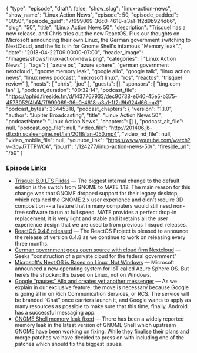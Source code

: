 {
  "type": "episode",
  "draft": false,
  "show_slug": "linux-action-news",
  "show_name": "Linux Action News",
  "episode": 50,
  "episode_padded": "0050",
  "episode_guid": "7f999069-36c0-4618-a3a1-1f2d9b924d66",
  "slug": "50",
  "title": "Linux Action News 50",
  "description": "Trisquel has a new release, and Chris tries out the new ReactOS. Plus our thoughts on Microsoft announcing their own Linux, the German government switching to NextCloud, and the fix is in for Gnome Shell's infamous \"Memory leak\".",
  "date": "2018-04-22T09:00:00-07:00",
  "header_image": "/images/shows/linux-action-news.png",
  "categories": [
    "Linux Action News"
  ],
  "tags": [
    "azure os",
    "azure sphere",
    "german government nextcloud",
    "gnome memory leak",
    "google allo",
    "google talk",
    "linux action news",
    "linux news podcast",
    "microsoft linux",
    "rcs",
    "reactos",
    "trisquel review"
  ],
  "hosts": [
    "chris",
    "joe"
  ],
  "guests": [],
  "sponsors": [
    "ting.com-lan"
  ],
  "podcast_duration": "00:32:14",
  "podcast_file": "https://aphid.fireside.fm/d/1437767933/dec90738-e640-45e5-b375-4573052f4bf4/7f999069-36c0-4618-a3a1-1f2d9b924d66.mp3",
  "podcast_bytes": 23445318,
  "podcast_chapters": {
    "version": "1.1.0",
    "author": "Jupiter Broadcasting",
    "title": "Linux Action News 50",
    "podcastName": "Linux Action News",
    "chapters": []
  },
  "podcast_alt_file": null,
  "podcast_ogg_file": null,
  "video_file": "http://201406.jb-dl.cdn.scaleengine.net/lan/2018/lan-050.mp4",
  "video_hd_file": null,
  "video_mobile_file": null,
  "youtube_link": "https://www.youtube.com/watch?v=3pyJ7TTPWOA",
  "jb_url": "/124277/linux-action-news-50/",
  "fireside_url": "/50"
}


### Episode Links

  * [Trisquel 8.0 LTS Flidas](https://trisquel.info/en/trisquel-80-lts-flidas "Trisquel 8.0 LTS Flidas") — The biggest internal change to the default edition is the switch from GNOME to MATE 1.12. The main reason for this change was that GNOME dropped support for their legacy desktop, which retained the GNOME 2.x user experience and didn't require 3D composition -- a feature that in many computers would still need non-free software to run at full speed. MATE provides a perfect drop-in replacement, it is very light and stable and it retains all the user experience design that we are used to from previous Trisquel releases.
  * [ReactOS 0.4.8 released](https://www.reactos.org/project-news/reactos-048-released "ReactOS 0.4.8 released") — The ReactOS Project is pleased to announce the release of version 0.4.8 as we continue to work on releasing every three months. 
  * [German government goes open source with cloud firm Nextcloud](https://www.techradar.com/news/german-government-goes-open-source-with-open-source-cloud-firm-nextcloud "German government goes open source with cloud firm Nextcloud") — Seeks "construction of a private cloud for the federal government"
  * [Microsoft's Next OS is Based on Linux, Not Windows](https://www.thurrott.com/internet-of-things-iot/156628/microsofts-next-os-based-linux-not-windows "Microsoft's Next OS is Based on Linux, Not Windows") — Microsoft announced a new operating system for IoT called Azure Sphere OS. But here’s the shocker: It’s based on Linux, not on Windows. 
  * [Google “pauses” Allo and creates yet another messenger](https://www.theverge.com/2018/4/19/17253308/google-allo-texting-paused-android-messages "Google “pauses” Allo and creates yet another messenger") — As we explain in our exclusive feature, the move is necessary because Google is going all in on Rich Communication Services, or RCS. The service will be branded “Chat” once carriers launch it, and Google wants to apply as many resources as possible to make sure that this time, finally, Android has a successful messaging app.
  * [GNOME Shell memory leak fixed](https://community.ubuntu.com/t/help-test-memory-leak-fixes-in-18-04-lts/5251 "GNOME Shell memory leak fixed") — There has been a widely reported memory leak in the latest version of GNOME Shell which upstream GNOME have been working on fixing. While they finalise their plans and merge patches we have decided to press on with including one of the patches which should fix the biggest issues.


